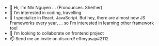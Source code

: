- 👋 Hi, I’m Nhi Nguyen ... (Pronounces: She/her)
- 👀 I’m interested in coding, travelling
- 🌱 I specialize in React, JavaScript. But hey, there are almost new JS Frameworks every year, ... so I'm interested in learning other framework too!
- 💞️ I’m looking to collaborate on frontend project
- 📫 Send me an invite on discord! effmyasap#2112

<!---
mynhinguyentruong/mynhinguyentruong is a ✨ special ✨ repository because its `README.md` (this file) appears on your GitHub profile.
You can click the Preview link to take a look at your changes.
--->
